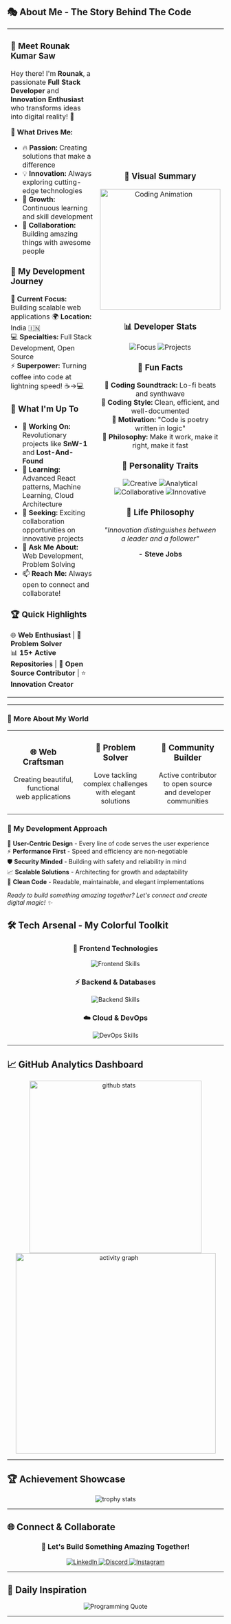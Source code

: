 ## 🎭 About Me - The Story Behind The Code

<table>
<tr>
<td width="55%">

### 🌟 Meet Rounak Kumar Saw

Hey there! I'm **Rounak**, a passionate **Full Stack Developer** and **Innovation Enthusiast** who transforms ideas into digital reality! 🚀

🎯 **What Drives Me:**
- 🔥 **Passion:** Creating solutions that make a difference
- 💡 **Innovation:** Always exploring cutting-edge technologies  
- 🌱 **Growth:** Continuous learning and skill development
- 🤝 **Collaboration:** Building amazing things with awesome people

### 🎨 My Development Journey

🚀 **Current Focus:** Building scalable web applications
🌍 **Location:** India 🇮🇳  
💻 **Specialties:** Full Stack Development, Open Source  
⚡ **Superpower:** Turning coffee into code at lightning speed! ☕→💻  

### 🎯 What I'm Up To

- 🔭 **Working On:** Revolutionary projects like **SnW-1** and **Lost-And-Found**
- 🌱 **Learning:** Advanced React patterns, Machine Learning, Cloud Architecture
- 👯 **Seeking:** Exciting collaboration opportunities on innovative projects  
- 💬 **Ask Me About:** Web Development, Problem Solving
- 📫 **Reach Me:** Always open to connect and collaborate!

### 🏆 Quick Highlights

🌐 **Web Enthusiast** | 🔧 **Problem Solver**  
📊 **15+ Active Repositories** | 🌟 **Open Source Contributor** | ⭐ **Innovation Creator**

</td>
<td width="45%">

<div align="center">

### 🎨 Visual Summary

<img src="https://media.giphy.com/media/L1R1tvI9svkIWwpVYr/giphy.gif" width="280" alt="Coding Animation"/>

### 📊 Developer Stats

<img src="https://img.shields.io/badge/🎯%20Focus-Full%20Stack-brightgreen?style=for-the-badge&labelColor=000000" alt="Focus"/>
<img src="https://img.shields.io/badge/🚀%20Projects-7+-blue?style=for-the-badge&labelColor=000000" alt="Projects"/>

### 🌈 Fun Facts

🎵 **Coding Soundtrack:** Lo-fi beats and synthwave  
🎯 **Coding Style:** Clean, efficient, and well-documented  
🌟 **Motivation:** "Code is poetry written in logic"  
🎪 **Philosophy:** Make it work, make it right, make it fast  

### 🎨 Personality Traits

<img src="https://img.shields.io/badge/Creative-💡-yellow?style=flat-square&labelColor=transparent" alt="Creative"/>
<img src="https://img.shields.io/badge/Analytical-🧠-blue?style=flat-square&labelColor=transparent" alt="Analytical"/>
<img src="https://img.shields.io/badge/Collaborative-🤝-green?style=flat-square&labelColor=transparent" alt="Collaborative"/>
<img src="https://img.shields.io/badge/Innovative-🚀-red?style=flat-square&labelColor=transparent" alt="Innovative"/>

### 💫 Life Philosophy

*"Innovation distinguishes between  
a leader and a follower"*

**- Steve Jobs**

</div>

</td>
</tr>
</table>

---

### 🎪 More About My World

<div align="center">

<table>
<tr>
<td align="center" width="25%">

### 🌐 Web Craftsman  
Creating beautiful, functional  
web applications

</td>
<td align="center" width="25%">

### 🔧 Problem Solver
Love tackling complex challenges  
with elegant solutions

</td>
<td align="center" width="25%">

### 🤝 Community Builder
Active contributor to open source  
and developer communities

</td>
</tr>
</table>

</div>

### 🌟 My Development Approach

🎯 **User-Centric Design** - Every line of code serves the user experience  
⚡ **Performance First** - Speed and efficiency are non-negotiable  
🛡️ **Security Minded** - Building with safety and reliability in mind  
📈 **Scalable Solutions** - Architecting for growth and adaptability  
🎨 **Clean Code** - Readable, maintainable, and elegant implementations  

*Ready to build something amazing together? Let's connect and create digital magic! ✨*

## 🛠️ Tech Arsenal - My Colorful Toolkit

<div align="center">

### 🎨 Frontend Technologies
<img src="https://skillicons.dev/icons?i=html,css,js,react,tailwind,figma&theme=dark" alt="Frontend Skills"/>

### ⚡ Backend & Databases  
<img src="https://skillicons.dev/icons?i=nodejs,express,python,java,mongodb,mysql&theme=dark" alt="Backend Skills"/>

### ☁️ Cloud & DevOps
<img src="https://skillicons.dev/icons?i=vercel,netlify,git,github,linux,vscode&theme=dark" alt="DevOps Skills"/>

</div>

---

## 📈 GitHub Analytics Dashboard

<div align="center">

<!-- <img width="400" src="https://github-readme-stats.vercel.app/api?username=Rkx-01&show_icons=true&count_private=true&theme=calm_pink&border_radius=10" alt="github stats" /> -->
<img width="400" src="https://nirzak-streak-stats.vercel.app/?user=Rkx-01&theme=calm_pink&hide_border=false" alt="github stats" />

<img width="465" src="https://github-readme-activity-graph.vercel.app/graph?username=Rkx-01&theme=redical&bg_color=20232a&hide_border=true&border_radius=15&area=true&custom_title=💻%20Contribution%20Activity%20Graph" alt="activity graph"/>

</div>

---

## 🏆 Achievement Showcase

<div align="center">

<img src="https://github-profile-trophy.vercel.app/?username=Rkx-01&theme=radical&no-frame=true&no-bg=true&margin-w=4&row=1&column=4" alt="trophy stats"/>

</div>

---

## 🌐 Connect & Collaborate

<div align="center">

### 💫 Let's Build Something Amazing Together!

<a href="https://www.linkedin.com/in/rounak-kumar-saw-9a7430350/">
<img src="https://img.shields.io/badge/LinkedIn-0077B5?style=for-the-badge&logo=linkedin&logoColor=white&labelColor=000000&color=0077B5" alt="LinkedIn"/>
</a>
<a href="https://discord.com/users/rkx_.01">
<img src="https://img.shields.io/badge/Discord-5865F2?style=for-the-badge&logo=discord&logoColor=white&labelColor=000000&color=5865F2" alt="Discord"/>
</a>
<a href="https://www.instagram.com/rkx_.01">
<img src="https://img.shields.io/badge/Instagram-E4405F?style=for-the-badge&logo=instagram&logoColor=white&labelColor=000000&color=E4405F" alt="Instagram"/>
</a>

</div>

---


## 💭 Daily Inspiration

<div align="center">

<img src="https://quotes-github-readme.vercel.app/api?type=horizontal&theme=radical&animation=grow_out_in&quoteCategory=programming" alt="Programming Quote"/>

</div>

---
